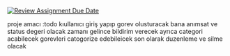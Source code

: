 [![Review Assignment Due Date](https://classroom.github.com/assets/deadline-readme-button-8d59dc4de5201274e310e4c54b9627a8934c3b88527886e3b421487c677d23eb.svg)](https://classroom.github.com/a/uelKf0-p)


proje amacı :todo 
kıullanıcı giriş yapıp gorev olusturacak bana anımsat  ve status degeri olacak zamanı gelince bildirim verecek ayrıca categori acabilecek gorevleri catogorize edebileicek son olarak duzenleme ve silme olacak  